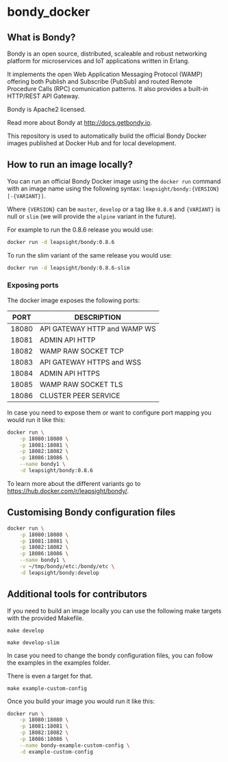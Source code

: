 # bondy_docker

## What is Bondy?

Bondy is an open source, distributed, scaleable and robust networking platform for microservices and IoT applications written in Erlang.

It implements the open Web Application Messaging Protocol (WAMP) offering both Publish and Subscribe (PubSub) and routed Remote Procedure Calls (RPC) comunication patterns. It also provides a built-in HTTP/REST API Gateway.

Bondy is Apache2 licensed.

Read more about Bondy at http://docs.getbondy.io.

This repository is used to automatically build the official Bondy Docker images published at Docker Hub and for local development.

## How to run an image locally?

You can run an official Bondy Docker image using the `docker run` command with an image name using the following syntax:   `leapsight/bondy:{VERSION}[-{VARIANT}]`.

Where `{VERSION}` can be `master`, `develop` or a tag like `0.8.6` and `{VARIANT}` is null or `slim` (we will provide the `alpine` variant in the future).

For example to run the 0.8.6 release you would use:

```bash
docker run -d leapsight/bondy:0.8.6
```

To run the slim variant of the same release you would use:

```bash
docker run -d leapsight/bondy:0.8.6-slim
```

### Exposing ports

The docker image exposes the following ports:

|PORT|DESCRIPTION|
|---|---|
|18080|API GATEWAY HTTP and WAMP WS|
|18081|ADMIN API HTTP|
|18082|WAMP RAW SOCKET TCP|
|18083|API GATEWAY HTTPS and WSS|
|18084|ADMIN API HTTPS|
|18085|WAMP RAW SOCKET TLS|
|18086|CLUSTER PEER SERVICE|


In case you need to expose them or want to configure port mapping you would run it like this:

```bash
docker run \
    -p 18080:18080 \
    -p 18081:18081 \
    -p 18082:18082 \
    -p 18086:18086 \
    --name bondy1 \
    -d leapsight/bondy:0.8.6
```

To learn more about the different variants go to https://hub.docker.com/r/leapsight/bondy/.

## Customising Bondy configuration files

```bash
docker run \
    -p 18080:18080 \
    -p 18081:18081 \
    -p 18082:18082 \
    -p 18086:18086 \
    --name bondy1 \
    -v ~/tmp/bondy/etc:/bondy/etc \
    -d leapsight/bondy:develop
```


## Additional tools for contributors

If you need to build an image locally you can use the following make targets with the provided Makefile.

```shell
make develop
```

```shell
make develop-slim
```

In case you need to change the bondy configuration files, you can follow the examples in the examples folder.

There is even a target for that.

```
make example-custom-config
```

Once you build your image you would run it like this:

```bash
docker run \
    -p 18080:18080 \
    -p 18081:18081 \
    -p 18082:18082 \
    -p 18086:18086 \
    --name bondy-example-custom-config \
    -d example-custom-config
```